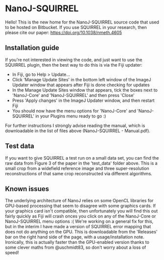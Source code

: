 # NanoJ-SQUIRREL

Hello! This is the new home for the NanoJ-SQUIRREL source code that used to be hosted on Bitbucket. If you use SQUIRREL in your research, then please cite our paper: https://doi.org/10.1038/nmeth.4605

## Installation guide
If you're not interested in viewing the code, and just want to use the SQUIRREL plugin, then the best way to do this is via the Fiji updater:
* In Fiji, go to Help > Update...
* Click 'Manage Update Sites' in the bottom left window of the ImageJ Updater window that appears after Fiji is done checking for updates
* In the Manage Update Sites window that appears, tick the boxes next to 'NanoJ-Core' and 'NanoJ-SQUIRREL' and then press 'Close'
* Press 'Apply changes' in the ImageJ Updater window, and then restart Fiji
* You should now have the menu options for 'NanoJ-Core' and 'NanoJ-SQUIRREL' in your Plugins menu ready to go :)

For further instructions I strongly advise reading the manual, which is downloadable in the list of files above (NanoJ-SQUIRREL - Manual.pdf).

## Test data
If you want to give SQUIRREL a test run on a small data set, you can find the raw data from Figure 3 of the paper in the 'test_data' folder above. This is a small crop from a widefield reference image and three super-resolution reconstructions of that same crop reconstructed via different algorithms.

## Known issues
The underlying architecture of NanoJ relies on some OpenCL libraries for GPU-based processing that seem to disagree with some graphics cards. If your graphics card isn't compatible, then unfortunately you will find this out fairly quickly as Fiji will crash onces you click on any of the NanoJ-Core or NanoJ-SQUIRREL menu options :( We're working on a general fix for this, but in the interim I have made a version of SQUIRREL error mapping that does not do anything on the GPU. This is downloadable from the 'Releases' bar on the right hand side of the page, with a usage/installation note. Ironically, this is actually faster than the GPU-enabled version thanks to some clever maths from @uschmidt83, so don't worry about a loss of speed!
